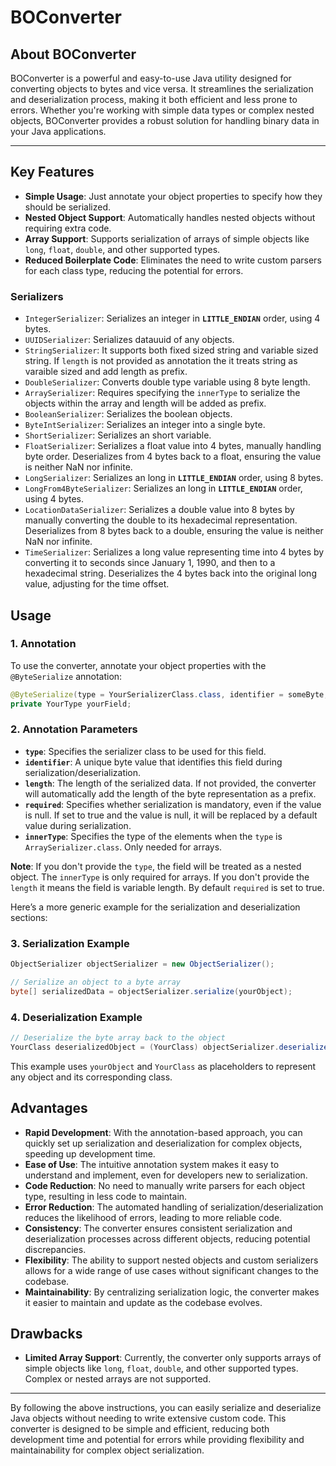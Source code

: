 
# BOConverter

## About BOConverter

BOConverter is a powerful and easy-to-use Java utility designed for converting objects to bytes and vice versa. It streamlines the serialization and deserialization process, making it both efficient and less prone to errors. Whether you're working with simple data types or complex nested objects, BOConverter provides a robust solution for handling binary data in your Java applications.

---

## Key Features

- **Simple Usage**: Just annotate your object properties to specify how they should be serialized.
- **Nested Object Support**: Automatically handles nested objects without requiring extra code.
- **Array Support**: Supports serialization of arrays of simple objects like `long`, `float`, `double`, and other supported types.
- **Reduced Boilerplate Code**: Eliminates the need to write custom parsers for each class type, reducing the potential for errors.

### Serializers
- `IntegerSerializer`: Serializes an integer in **`LITTLE_ENDIAN`** order, using 4 bytes.
- `UUIDSerializer`: Serializes datauuid of any objects.
- `StringSerializer`: It supports both fixed sized string and variable sized string. If `length` is not provided as annotation the it treats string as varaible sized and add length as prefix.
- `DoubleSerializer`: Converts double type variable using 8 byte length.
- `ArraySerializer`: Requires specifying the `innerType` to serialize the objects within the array and length will be added as prefix.
- `BooleanSerializer`: Serializes the boolean objects.
- `ByteIntSerializer`: Serializes an integer into a single byte.
- `ShortSerializer`: Serializes an short variable.
- `FloatSerializer`: Serializes a float value into 4 bytes, manually handling byte order. Deserializes from 4 bytes back to a float, ensuring the value is neither NaN nor infinite.
- `LongSerializer`: Serializes an long in **`LITTLE_ENDIAN`** order, using 8 bytes.
- `LongFrom4ByteSerializer`: Serializes an long in **`LITTLE_ENDIAN`** order, using 4 bytes.
- `LocationDataSerializer`: Serializes a double value into 8 bytes by manually converting the double to its hexadecimal representation. Deserializes from 8 bytes back to a double, ensuring the value is neither NaN nor infinite.
- `TimeSerializer`: Serializes a long value representing time into 4 bytes by converting it to seconds since January 1, 1990, and then to a hexadecimal string. Deserializes the 4 bytes back into the original long value, adjusting for the time offset.


## Usage

### 1. Annotation

To use the converter, annotate your object properties with the `@ByteSerialize` annotation:

```java
@ByteSerialize(type = YourSerializerClass.class, identifier = someByte, length = someLength, required = true/false, innerType = InnerClassSerializer.class)
private YourType yourField;
```

### 2. Annotation Parameters

- **`type`**: Specifies the serializer class to be used for this field.
- **`identifier`**: A unique byte value that identifies this field during serialization/deserialization.
- **`length`**: The length of the serialized data. If not provided, the converter will automatically add the length of the byte representation as a prefix.
- **`required`**: Specifies whether serialization is mandatory, even if the value is null. If set to true and the value is null, it will be replaced by a default value during serialization.
- **`innerType`**: Specifies the type of the elements when the `type` is `ArraySerializer.class`. Only needed for arrays.

**Note**: If you don't provide the `type`, the field will be treated as a nested object. The `innerType` is only required for arrays. If you don't provide the `length` it means the field is variable length. By default `required` is set to true.


Here’s a more generic example for the serialization and deserialization sections:

### 3. Serialization Example

```java
ObjectSerializer objectSerializer = new ObjectSerializer();

// Serialize an object to a byte array
byte[] serializedData = objectSerializer.serialize(yourObject);
```

### 4. Deserialization Example

```java
// Deserialize the byte array back to the object
YourClass deserializedObject = (YourClass) objectSerializer.deserialize(serializedData, YourClass.class);
```

This example uses `yourObject` and `YourClass` as placeholders to represent any object and its corresponding class.


## Advantages

- **Rapid Development**: With the annotation-based approach, you can quickly set up serialization and deserialization for complex objects, speeding up development time.
- **Ease of Use**: The intuitive annotation system makes it easy to understand and implement, even for developers new to serialization.
- **Code Reduction**: No need to manually write parsers for each object type, resulting in less code to maintain.
- **Error Reduction**: The automated handling of serialization/deserialization reduces the likelihood of errors, leading to more reliable code.
- **Consistency**: The converter ensures consistent serialization and deserialization processes across different objects, reducing potential discrepancies.
- **Flexibility**: The ability to support nested objects and custom serializers allows for a wide range of use cases without significant changes to the codebase.
- **Maintainability**: By centralizing serialization logic, the converter makes it easier to maintain and update as the codebase evolves.

## Drawbacks

- **Limited Array Support**: Currently, the converter only supports arrays of simple objects like `long`, `float`, `double`, and other supported types. Complex or nested arrays are not supported.

---

By following the above instructions, you can easily serialize and deserialize Java objects without needing to write extensive custom code. This converter is designed to be simple and efficient, reducing both development time and potential for errors while providing flexibility and maintainability for complex object serialization.
